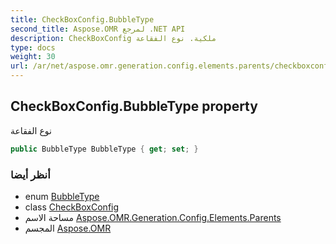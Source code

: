 ```yaml
---
title: CheckBoxConfig.BubbleType
second_title: Aspose.OMR لمرجع .NET API
description: CheckBoxConfig ملكية. نوع الفقاعة
type: docs
weight: 30
url: /ar/net/aspose.omr.generation.config.elements.parents/checkboxconfig/bubbletype/
---
```

## CheckBoxConfig.BubbleType property

نوع الفقاعة

```csharp
public BubbleType BubbleType { get; set; }
```

### أنظر أيضا

* enum [BubbleType](../../../aspose.omr.generation.config.enums/bubbletype/)
* class [CheckBoxConfig](../)
* مساحة الاسم [Aspose.OMR.Generation.Config.Elements.Parents](../../checkboxconfig/)
* المجسم [Aspose.OMR](../../../)


